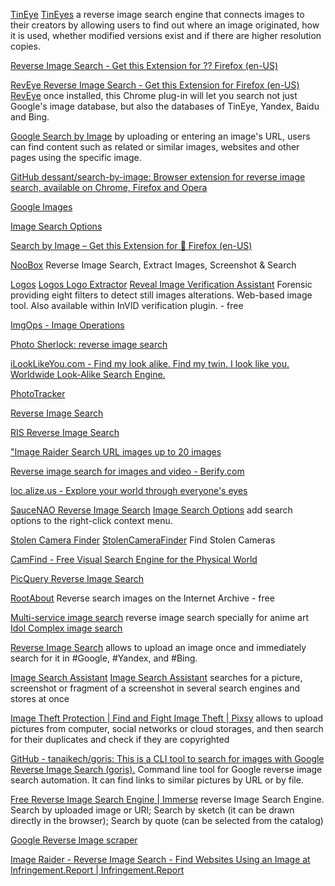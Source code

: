 
[TinEye](http://www.tineye.com/)
[TinEyes](https://tineye.com/)
a reverse image search engine that connects images to their creators by allowing users to find out where an image originated, how it is used, whether modified versions exist and if there are higher resolution copies.

[Reverse Image Search - Get this Extension for ?? Firefox (en-US)](https://addons.mozilla.org/en-US/firefox/addon/image-reverse-search)

[RevEye Reverse Image Search - Get this Extension for Firefox (en-US)](https://addons.mozilla.org/en-US/firefox/addon/reveye-ris)
[RevEye](https://chrome.google.com/webstore/detail/reveye-reverse-image-sear/keaaclcjhehbbapnphnmpiklalfhelgf?hl=en)
once installed, this Chrome plug-in will let you search not just Google's image database, but also the databases of TinEye, Yandex, Baidu and Bing.

[Google Search by Image](https://support.google.com/websearch/answer/1325808?hl=en)
by uploading or entering an image's URL, users can find content such as related or similar images, websites and other pages using the specific image.

[GitHub dessant/search-by-image: Browser extension for reverse image search, available on Chrome, Firefox and Opera](https://github.com/dessant/search-by-image)

[Google Images](https://www.google.com/imghp)

[Image Search Options](https://addons.mozilla.org/en-US/firefox/addon/image-search-options)

[Search by Image – Get this Extension for 🦊 Firefox (en-US)](https://addons.mozilla.org/en-US/firefox/addon/search_by_image/)

[NooBox](https://ainoob.com/en/project/noobox)
Reverse Image Search, Extract Images, Screenshot & Search

[Logos](https://logos.iti.gr/)
[Logos Logo Extractor](http://logos.iti.gr/logos)
[Reveal Image Verification Assistant](http://reveal-mklab.iti.gr/reveal/index.html)
Forensic providing eight filters to detect still images alterations.
Web-based image tool. Also available within InVID verification plugin. - free

[ImgOps - Image Operations](https://imgops.com/)

[Photo Sherlock: reverse image search](https://photosherlock.com/)

[iLookLikeYou.com - Find my look alike. Find my twin. I look like you. Worldwide Look-Alike Search Engine.](https://www.ilooklikeyou.com/)

[PhotoTracker](https://phototracker.ru/)

[Reverse Image Search](https://www.reverse-image-search.com/)

[RIS Reverse Image Search](https://www.reverse-image-search.org/)

["Image Raider Search URL images up to 20 images](https://infringement.report/api/raider-reverse-image-search)

[Reverse image search for images and video - Berify.com](https://berify.com/)

[loc.alize.us - Explore your world through everyone's eyes](https://loc.alize.us/)

[SauceNAO Reverse Image Search](https://saucenao.com/)
[Image Search Options](https://saucenao.com/tools/)
add search options to the right-click context menu.

[Stolen Camera Finder](https://www.stolencamerafinder.com/)
[StolenCameraFinder](https://www.stolencamerafinder.co.uk/)
Find Stolen Cameras

[CamFind - Free Visual Search Engine for the Physical World](https://camfindapp.com/)

[PicQuery Reverse Image Search](https://www.picquery.com/)

[RootAbout](https://rootabout.com/)
Reverse search images on the Internet Archive - free

[Multi-service image search](https://iqdb.org/)
reverse image search specially for anime art
[Idol Complex image search](https://idol.iqdb.org/)

[Reverse Image Search](https://www.revesesearch.com/)
allows to upload an image once and immediately search for it in #Google, #Yandex, and #Bing.

[Image Search Assistant](https://chrome.google.com/webstore/detail/image-search-assistant/kldhhobmmejaeaiilomaibhjlcfpceac/related)
[Image Search Assistant](https://chromewebstore.google.com/detail/image-search-assistant/kldhhobmmejaeaiilomaibhjlcfpceac)
searches for a picture, screenshot or fragment of a screenshot in several search engines and stores at once

[Image Theft Protection | Find and Fight Image Theft | Pixsy](https://www.pixsy.com/)
allows to upload pictures from computer, social networks or cloud storages, and then search for their duplicates and check if they are copyrighted

[GitHub - tanaikech/goris: This is a CLI tool to search for images with Google Reverse Image Search (goris).](https://github.com/tanaikech/goris)
Command line tool for Google reverse image search automation. It can find links to similar pictures by URL or by file.

[Free Reverse Image Search Engine | Immerse](https://www.immerse.zone/)
reverse Image Search Engine. Search by uploaded image or URl; Search by sketch (it can be drawn directly in the browser); Search by quote (can be selected from the catalog)

[Google Reverse Image scraper](https://tools.digitalmethods.net/beta/googleReverseImages/)

[Image Raider - Reverse Image Search - Find Websites Using an Image at Infringement.Report | Infringement.Report](https://infringement.report/api/raider-reverse-image-search/)
